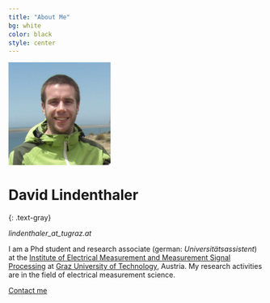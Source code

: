 ```yaml
---
title: "About Me"
bg: white
color: black
style: center
---
```


<img src="img/CIMG2510.jpg" alt="(c) David Lindenthaler" title="Me, (c) David Lindenthaler" style="width: 40%;" />

# David Lindenthaler
{: .text-gray}

*lindenthaler_at_tugraz.at*

I am a Phd student and research associate (german: *Universitätsassistent*) at the [Institute of Electrical Measurement and Measurement Signal Processing](https://www.tugraz.at/en/institutes/emt/home/) at [Graz University of Technology](https://www.tugraz.at/home/), Austria. 
My research activities are in the field of electrical measurement science.

<span id="forkongithub">
  <a href="mailto:lindenthaler@tugraz.at" class="bg-blue">
    Contact me
  </a>
</span>
